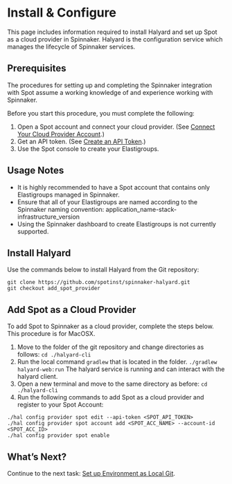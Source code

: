 # Install & Configure

This page includes information required to install Halyard and set up Spot as a cloud provider in Spinnaker. Halyard is the configuration service which manages the lifecycle of Spinnaker services.

## Prerequisites

The procedures for setting up and completing the Spinnaker integration with Spot assume a working knowledge of and experience working with Spinnaker.

Before you start this procedure, you must complete the following:

1. Open a Spot account and connect your cloud provider. (See [Connect Your Cloud Provider Account](connect-your-cloud-provider/aws-account).)
2. Get an API token. (See [Create an API Token](administration/api/create-api-token).)
3. Use the Spot console to create your Elastigroups.

## Usage Notes

- It is highly recommended to have a Spot account that contains only Elastigroups managed in Spinnaker.
- Ensure that all of your Elastigroups are named according to the Spinnaker naming convention: application_name-stack-infrastructure_version
- Using the Spinnaker dashboard to create Elastigroups is not currently supported.

## Install Halyard

Use the commands below to install Halyard from the Git repository:

```
git clone https://github.com/spotinst/spinnaker-halyard.git
git checkout add_spot_provider
```

## Add Spot as a Cloud Provider

To add Spot to Spinnaker as a cloud provider, complete the steps below. This procedure is for MacOSX.

1. Move to the folder of the git repository and change directories as follows: `cd ./halyard-cli`
2. Run the local command `gradlew` that is located in the folder. `./gradlew halyard-web:run`
   The halyard service is running and can interact with the halyard client.
3. Open a new terminal and move to the same directory as before: `cd ./halyard-cli`
4. Run the following commands to add Spot as a cloud provider and register to your Spot Account:

```
./hal config provider spot edit --api-token <SPOT_API_TOKEN>
./hal config provider spot account add <SPOT_ACC_NAME> --account-id <SPOT_ACC_ID>
./hal config provider spot enable
```

## What’s Next?

Continue to the next task: [Set up Environment as Local Git](tools-and-provisioning/spinnaker/set-up-environment-as-local-git).
